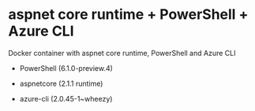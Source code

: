 # aspnet core runtime + PowerShell + Azure CLI

Docker container with aspnet core runtime, PowerShell and Azure CLI

* PowerShell (6.1.0-preview.4)

* aspnetcore (2.1.1 runtime)

* azure-cli (2.0.45-1~wheezy)
